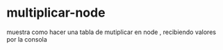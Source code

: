 # multiplicar-node
muestra como hacer una tabla de mutiplicar en node , recibiendo valores por la consola
